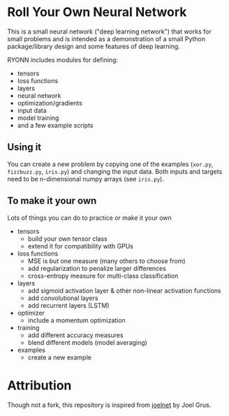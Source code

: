 # Roll Your Own Neural Network

This is a small neural network ("deep learning network") that works for small problems and is intended as a demonstration of a small Python package/library design and some features of deep learning.

RYONN includes modules for defining:

* tensors
* loss functions
* layers
* neural network
* optimization/gradients
* input data
* model training
* and a few example scripts

## Using it

You can create a new problem by copying one of the examples (`xor.py`, `fizzbuzz.py`, `iris.py`) and changing the input data. Both inputs and targets need to be n-dimensional numpy arrays (see `iris.py`).

## To make it your own

Lots of things you can do to practice or make it your own

* tensors
  * build your own tensor class
  * extend it for compatibility with GPUs
* loss functions
  * MSE is but one measure (many others to choose from)
  * add regularization to penalize larger differences
  * cross-entropy measure for multi-class classification
* layers
  * add sigmoid activation layer & other non-linear activation functions
  * add convolutional layers
  * add recurrent layers (LSTM)
* optimizer
  * include a momentum optimization
* training
  * add different accuracy measures
  * blend different models (model averaging)
* examples
  * create a new example

# Attribution

Though not a fork, this repository is inspired from [joelnet](https://github.com/joelgrus/joelnet) by Joel Grus.